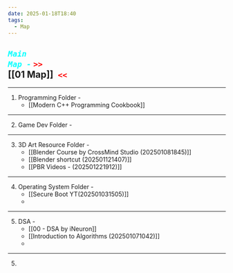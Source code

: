 ```yaml
---
date: 2025-01-18T18:40
tags:
  - Map
---
```

## ***<code style="color: cyan;">Main Map -</code>*** <code style= "color: red">>> </code>[[01 Map]]<code style ="color: red"> <<</code>

---

1. Programming Folder - 
    - [[Modern C++ Programming Cookbook]]
      
--- 
2. Game Dev Folder -


   
--- 
3. 3D Art Resource Folder - 
    - [[Blender Course by CrossMind Studio (202501081845)]]
    - [[Blender shortcut (202501121407)]]
    - [[PBR Videos - (202501221912)]]
      
--- 
4. Operating System Folder - 
    - [[Secure Boot YT(202501031505)]]
    - 
---
5. DSA -
   + [[00 - DSA by iNeuron]]
   + [[Introduction to Algorithms (202501071042)]]
   + 
--- 
5. 